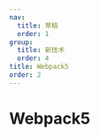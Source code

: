 ```yaml
---
nav:
  title: 草稿
  order: 1
group:
  title: 新技术
  order: 4
title: Webpack5
order: 2
---
```


# Webpack5

